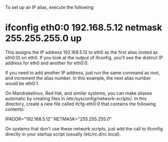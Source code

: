 To set up an IP alias, execute the following:

# ifconfig eth0:0 192.168.5.12 netmask 255.255.255.0 up

This assigns the IP address 192.168.5.12 to eth0 as the first alias (noted as eth0:0) on eth0. If you look at the output of ifconfig, you'll see the distinct IP address for eth0 and another for eth0:0.

If you need to add another IP address, just run the same command as root, and increment the alias number. In this example, the next alias number would be eth0:1.

On Mandrakelinux, Red Hat, and similar systems, you can make aliases automatic by creating files in /etc/sysconfig/network-scripts/. In this directory, create a new file called ifcfg-eth0:0 that contains the following contents:

IPADDR="192.168.5.12"
NETMASK="255.255.255.0"

On systems that don't use these network scripts, just add the call to ifconfig directly in your startup script (usually /etc/rc.d/rc.local).
